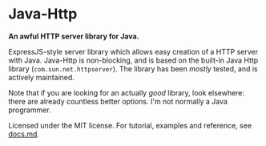# Java-Http

**An awful HTTP server library for Java.**

ExpressJS-style server library which allows easy creation of a HTTP server with Java. Java-Http is non-blocking, and is based on the built-in Java Http library (`com.sun.net.httpserver`). The library has been *mostly* tested, and is actively maintained.

Note that if you are looking for an actually *good* library, look elsewhere: there are already countless better options. I'm not normally a Java programmer.

Licensed under the MIT license. For tutorial, examples and reference, see [docs.md](docs.md).
